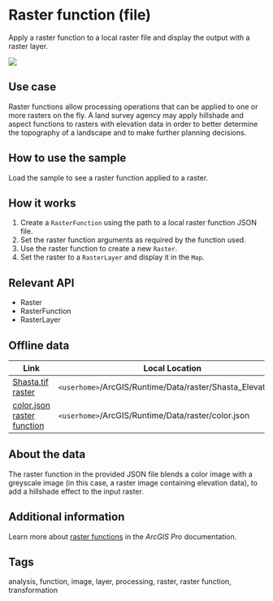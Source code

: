 # Raster function (file)

Apply a raster function to a local raster file and display the output with a raster layer.

![](screenshot.png)

## Use case

Raster functions allow processing operations that can be applied to one or more rasters on the fly. A land survey agency may apply hillshade and aspect functions to rasters with elevation data in order to better determine the topography of a landscape and to make further planning decisions.

## How to use the sample

Load the sample to see a raster function applied to a raster.

## How it works

1. Create a `RasterFunction` using the path to a local raster function JSON file.
2. Set the raster function arguments as required by the function used.
3. Use the raster function to create a new `Raster`.
4. Set the raster to a `RasterLayer` and display it in the `Map`.

## Relevant API

* Raster
* RasterFunction
* RasterLayer

## Offline data

Link | Local Location
---------|-------|
|[Shasta.tif raster](https://www.arcgis.com/home/item.html?id=b051f5c3e01048f3bf11c59b41507896)| `<userhome>`/ArcGIS/Runtime/Data/raster/Shasta_Elevation.tif |
|[color.json raster function](https://www.arcgis.com/home/item.html?id=5356dbf91788474493467519e268cf87)| `<userhome>`/ArcGIS/Runtime/Data/raster/color.json |

## About the data

The raster function in the provided JSON file blends a color image with a greyscale image (in this case, a raster image containing elevation data), to add a hillshade effect to the input raster.

## Additional information

Learn more about [raster functions](https://pro.arcgis.com/en/pro-app/help/data/imagery/raster-functions.htm) in the *ArcGIS Pro* documentation.

## Tags

analysis, function, image, layer, processing, raster, raster function, transformation